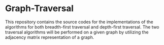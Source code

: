 # Graph-Traversal
This repository contains the source codes for the implementations of the algorithms for both breadth-first traversal and depth-first traversal. The two traversal algorithms will be performed on a given graph by utilizing the adjacency matrix representation of a graph.
